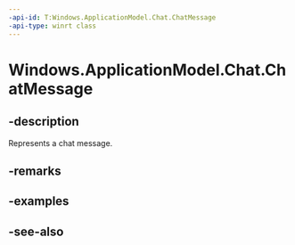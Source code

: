 ----api-id: T:Windows.ApplicationModel.Chat.ChatMessage
-api-type: winrt class
---<!-- Class syntax.public class ChatMessage : Windows.ApplicationModel.Chat.IChatItem, Windows.ApplicationModel.Chat.IChatMessage, Windows.ApplicationModel.Chat.IChatMessage2, Windows.ApplicationModel.Chat.IChatMessage3, Windows.ApplicationModel.Chat.IChatMessage4--># Windows.ApplicationModel.Chat.ChatMessage## -descriptionRepresents a chat message.## -remarks## -examples## -see-also